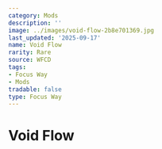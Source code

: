 ```yaml
---
category: Mods
description: ''
image: ../images/void-flow-2b8e701369.jpg
last_updated: '2025-09-17'
name: Void Flow
rarity: Rare
source: WFCD
tags:
- Focus Way
- Mods
tradable: false
type: Focus Way
---
```


# Void Flow

